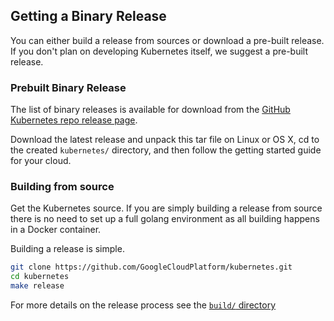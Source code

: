 ## Getting a Binary Release

You can either build a release from sources or download a pre-built release.  If you don't plan on developing Kubernetes itself, we suggest a pre-built release.

### Prebuilt Binary Release

The list of binary releases is available for download from the [GitHub Kubernetes repo release page](https://github.com/GoogleCloudPlatform/kubernetes/releases).

Download the latest release and unpack this tar file on Linux or OS X, cd to the created `kubernetes/` directory, and then follow the getting started guide for your cloud.

### Building from source

Get the Kubernetes source.  If you are simply building a release from source there is no need to set up a full golang environment as all building happens in a Docker container.

Building a release is simple.

```bash
git clone https://github.com/GoogleCloudPlatform/kubernetes.git
cd kubernetes
make release
```

For more details on the release process see the [`build/` directory](../../build)
